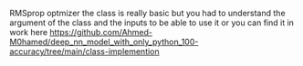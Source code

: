RMSprop optmizer
the class is really basic but you had to understand the argument of the class and the inputs
to be able to use it or you can find it in work here https://github.com/Ahmed-M0hamed/deep_nn_model_with_only_python_100-accuracy/tree/main/class-implemention
